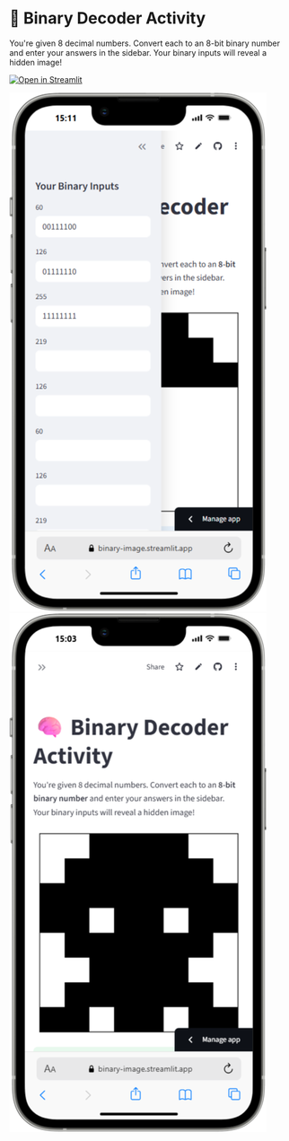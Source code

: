 # 🧠 Binary Decoder Activity

You're given 8 decimal numbers. Convert each to an 8-bit binary number and enter your answers in the sidebar.
Your binary inputs will reveal a hidden image!

[![Open in Streamlit](https://static.streamlit.io/badges/streamlit_badge_black_white.svg)](https://binary-image.streamlit.app/)

![](3ae99b56-a501-470c-a25f-d79daf302b06.png)
![](e3418aba-c3ab-4a71-8c19-559888fa66fb.png)
